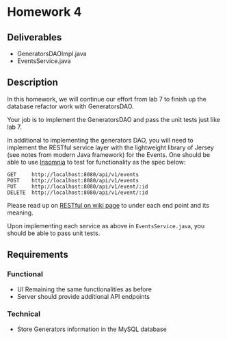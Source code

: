 # Homework 4

## Deliverables

* GeneratorsDAOImpl.java
* EventsService.java

## Description

In this homework, we will continue our effort from lab 7 to finish up the
database refactor work with GeneratorsDAO.

Your job is to implement the GeneratorsDAO and pass the unit tests just like
lab 7.

In additional to implementing the generators DAO, you will need to implement the
RESTful service layer with the lightweight library of Jersey (see notes from
modern Java framework) for the Events. One should be able to use
[Insomnia](https://insomnia.rest/) to test for functionality as the spec below:

```
GET     http://localhost:8080/api/v1/events
POST    http://localhost:8080/api/v1/events
PUT     http://localhost:8080/api/v1/event/:id
DELETE  http://localhost:8080/api/v1/event/:id
```

Please read up on [RESTful on wiki page](https://en.wikipedia.org/wiki/Representational_state_transfer) to under each end point and its meaning.

Upon implementing each service as above in `EventsService.java`, you should be
able to pass unit tests.

## Requirements

### Functional

* UI Remaining the same functionalities as before
* Server should provide additional API endpoints

### Technical

* Store Generators information in the MySQL database
